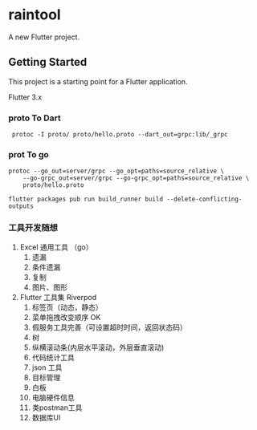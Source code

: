 # raintool

A new Flutter project.

## Getting Started

This project is a starting point for a Flutter application.

Flutter 3.x

### proto To Dart

```
 protoc -I proto/ proto/hello.proto --dart_out=grpc:lib/_grpc
```

### prot To go

```
protoc --go_out=server/grpc --go_opt=paths=source_relative \
    --go-grpc_out=server/grpc --go-grpc_opt=paths=source_relative \
    proto/hello.proto
```

```
flutter packages pub run build_runner build --delete-conflicting-outputs
```

### 工具开发随想

1. Excel 通用工具 （go）
   1. 遗漏
   1. 条件遗漏
   1. 复制
   1. 图片、图形
1. Flutter 工具集 Riverpod
   1. 标签页（动态，静态）
   1. 菜单拖拽改变顺序 OK
   1. 假服务工具完善（可设置超时时间，返回状态码）
   1. 树
   1. 纵横滚动条(内层水平滚动，外层垂直滚动) 
   1. 代码统计工具
   1. json 工具
   1. 目标管理
   1. 白板
   1. 电脑硬件信息
   1. 类postman工具
   1. 数据库UI